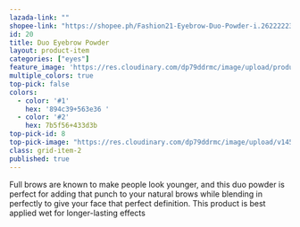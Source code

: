 ```yaml
---
lazada-link: ""
shopee-link: "https://shopee.ph/Fashion21-Eyebrow-Duo-Powder-i.26222223.826165446"
id: 20
title: Duo Eyebrow Powder
layout: product-item
categories: ["eyes"]
feature_image: 'https://res.cloudinary.com/dp79ddrmc/image/upload/products/duoEyebrow.jpg'
multiple_colors: true
top-pick: false
colors:
  - color: '#1'
    hex: '894c39+563e36 '
  - color: '#2'
    hex: 7b5f56+433d3b
top-pick-id: 8
top-pick-image: "https://res.cloudinary.com/dp79ddrmc/image/upload/v1456804124/top-pick/duoEyeBrow.jpg"
class: grid-item-2
published: true
---
```

Full brows are known to make people look younger, and this duo powder is perfect for adding that punch to your natural brows while blending in perfectly to give your face that perfect definition. This product is best applied wet for longer-lasting effects
